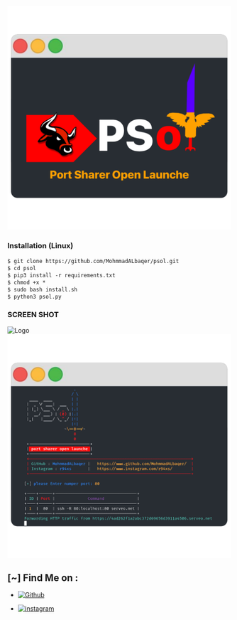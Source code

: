 ![Logo](Logo.png)


### Installation (Linux)

```
$ git clone https://github.com/MohmmadALbaqer/psol.git
$ cd psol
$ pip3 install -r requirements.txt
$ chmod +x *
$ sudo bash install.sh
$ python3 psol.py

```

### SCREEN SHOT

![Logo](intercace.png)
![Logo](WorkStyle.png)


## [~] Find Me on :

- [![Github](https://img.shields.io/badge/Github-MohnnadALbaqer-green?style=for-the-badge&logo=github)](https://github.com/MohmmadALbaqer)


- [![instagram](https://img.shields.io/badge/Instagram-r94xs-green?style=for-the-badge&logo=instagram)](https://instagram.com/r94xs)

